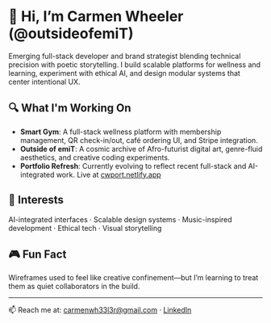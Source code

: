# 👋 Hi, I’m Carmen Wheeler (@outsideofemiT)

Emerging full-stack developer and brand strategist blending technical precision with poetic storytelling. I build scalable platforms for wellness and learning, experiment with ethical AI, and design modular systems that center intentional UX.

## 🔍 What I'm Working On
- **Smart Gym**: A full-stack wellness platform with membership management, QR check-in/out, café ordering UI, and Stripe integration.
- **Outside of emiT**: A cosmic archive of Afro-futurist digital art, genre-fluid aesthetics, and creative coding experiments.
- **Portfolio Refresh**: Currently evolving to reflect recent full-stack and AI-integrated work. Live at [cwport.netlify.app](https://cwport.netlify.app)

## 🎯 Interests
AI-integrated interfaces · Scalable design systems · Music-inspired development · Ethical tech · Visual storytelling

## 🎮 Fun Fact
Wireframes used to feel like creative confinement—but I’m learning to treat them as quiet collaborators in the build.

---
📫 Reach me at: carmenwh33l3r@gmail.com · [LinkedIn](https://linkedin.com/in/carmendwheeler)


